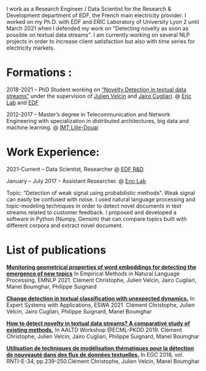 I work as a Research Engineer / Data Scientist for the Research & Development department of EDF, the French main electricity provider. I worked on my Ph.D. with EDF and ERIC Laboratory of University Lyon 2 until March 2021 when I defended my work on "Detecting novelty as soon as possible on textual data streams". I am currently working on several NLP projects in order to increase client satisfaction but also with time series for electricity markets.

# Formations :

2018-2021 – PhD Student working on [“Novelty Detection in textual data streams”](http://www.theses.fr/2021LYSE2026) under the supervision of [Julien Velcin](https://eric.univ-lyon2.fr/~jvelcin/index.php?choix=4) and [Jairo Cugliari](https://julienas.univ-lyon2.fr/jcugliari/).
@ [Eric Lab](https://eric.msh-lse.fr/) and [EDF](https://www.edf.fr/groupe-edf/inventer-l-avenir-de-l-energie/r-d-un-savoir-faire-mondial)

2012-2017 – Master’s degree in Telecommunication and Network Engineering with specialization in distributed architectures, big data and machine learning.
@ [IMT Lille-Douai]()

# Work Experience:

2021-Current – Data Scientist, Researcher @ [EDF R&D](https://www.edf.fr/groupe-edf/inventer-l-avenir-de-l-energie/r-d-un-savoir-faire-mondial)

January – July 2017 – Assistant Researcher. @ [Eric Lab](https://eric.msh-lse.fr/)

Topic: “Detection of weak signal using probabilistic methods”. Weak signal can easily be confused with noise. I used natural language processing and topic-modeling techniques in order to detect novel documents in text streams related to customer feedback. I proposed and developed a software in Python (Numpy, Gensim) that can compare topics built with different corpora and extract novel document.

# List of publications

[**Monitoring geometrical properties of word embeddings for detecting the emergence of new topics**](https://arxiv.org/abs/2111.03496) In Empirical Methods in Natural Language Processing, EMNLP 2021. Clément Christophe, Julien Velcin, Jairo Cugliari, Manel Boumghar, Philippe Suignard

[**Change detection in textual classification with unexpected dynamics.**](https://www.sciencedirect.com/science/article/abs/pii/S0957417421002724) In Expert Systems with Applications, ESWA 2021. Clément Christophe, Julien Velcin, Jairo Cugliari, Philippe Suignard, Manel Boumghar

[**How to detect novelty in textual data streams? A comparative study of existing methods.**](https://arxiv.org/abs/1909.05099) In AALTD Workshop @ECML-PKDD 2019. Clément Christophe, Julien Velcin, Jairo Cugliari, Philippe Suignard, Manel Boumghar

[**Utilisation de techniques de modélisation thématiques pour la détection de nouveauté dans des flux de données textuelles.**](https://editions-rnti.fr/?inprocid=1002383) In EGC 2018, vol. RNTI-E-34, pp.239-250.Clément Christophe, Julien Velcin, Manel Boumghar

